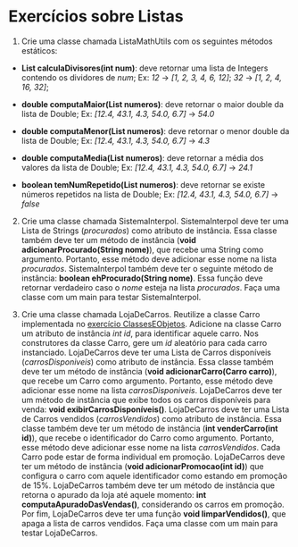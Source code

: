 # Exercícios sobre Listas

1. Crie uma classe chamada ListaMathUtils com os seguintes métodos estáticos:

- **List<Integer> calculaDivisores(int num)**: deve retornar uma lista de Integers contendo os dividores de *num*; 
Ex: *12* &rarr; *[1, 2, 3, 4, 6, 12]*; *32* &rarr; *[1, 2, 4, 16, 32]*; 

- **double computaMaior(List<Double> numeros)**: deve retornar o maior double da lista de Double; 
Ex: *[12.4, 43.1, 4.3, 54.0, 6.7]* &rarr; *54.0*

- **double computaMenor(List<Double> numeros)**: deve retornar o menor double da lista de Double; 
Ex: *[12.4, 43.1, 4.3, 54.0, 6.7]* &rarr; *4.3*

- **double computaMedia(List<Double> numeros)**: deve retornar a média dos valores da lista de Double; 
Ex: *[12.4, 43.1, 4.3, 54.0, 6.7]* &rarr; *24.1*

- **boolean temNumRepetido(List<Double> numeros)**: deve retornar se existe números repetidos na lista de Double; 
Ex: *[12.4, 43.1, 4.3, 54.0, 6.7]* &rarr; *false*

2. Crie uma classe chamada SistemaInterpol. 
SistemaInterpol deve ter uma Lista de Strings (*procurados*) como atributo de instância.
Essa classe também deve ter um método de instância (**void adicionarProcurado(String nome)**), que recebe uma String como argumento. 
Portanto, esse método deve adicionar esse nome na lista *procurados*.
SistemaInterpol também deve ter o seguinte método de instância: **boolean ehProcurado(String nome)**.
Essa função deve retornar verdadeiro caso o *nome* esteja na lista *procurados*.
Faça uma classe com um main para testar SistemaInterpol.

3. Crie uma classe chamada LojaDeCarros. 
Reutilize a classe Carro implementada no [exercício ClassesEObjetos](ClassesEObjetos.md).
Adicione na classe Carro um atributo de instância *int id*, para identificar aquele carro.
Nos construtores da classe Carro, gere um *id* aleatório para cada carro instanciado.
LojaDeCarros deve ter uma Lista de Carros disponíveis (*carrosDisponiveis*) como atributo de instância.
Essa classe também deve ter um método de instância (**void adicionarCarro(Carro carro)**), que recebe um Carro como argumento. 
Portanto, esse método deve adicionar esse nome na lista *carrosDisponiveis*.
LojaDeCarros deve ter um método de instância que exibe todos os carros disponíveis para venda: **void exibirCarrosDisponíveis()**.
LojaDeCarros deve ter uma Lista de Carros vendidos (*carrosVendidos*) como atributo de instância.
Essa classe também deve ter um método de instância (**int venderCarro(int id)**), que recebe o identificador do Carro como argumento. 
Portanto, esse método deve adicionar esse nome na lista *carrosVendidos*.
Cada Carro pode estar de forma individual em promoção.
LojaDeCarros deve ter um método de instância (**void adicionarPromocao(int id)**) que configura o carro com aquele identificador como estando em promoção de 15%.
LojaDeCarros também deve ter um método de instância que retorna o apurado da loja até aquele momento: **int computaApuradoDasVendas()**, considerando os carros em promoção.
Por fim, LojaDeCarros deve ter uma função **void limparVendidos()**, que apaga a lista de carros vendidos.
Faça uma classe com um main para testar LojaDeCarros.
